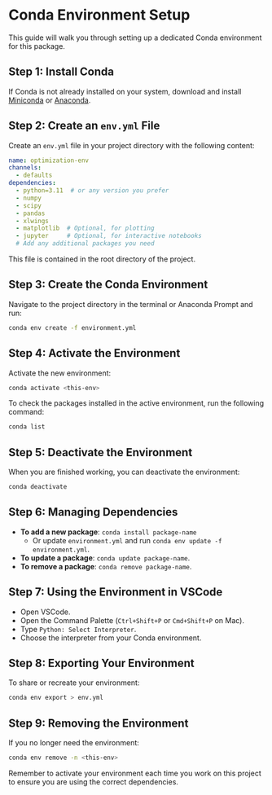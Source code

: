 # Conda Environment Setup

This guide will walk you through setting up a dedicated Conda environment for this package.

## Step 1: Install Conda

If Conda is not already installed on your system, download and install [Miniconda](https://docs.conda.io/en/latest/miniconda.html) or [Anaconda](https://www.anaconda.com/products/distribution).

## Step 2: Create an `env.yml` File

Create an `env.yml` file in your project directory with the following content:

```yaml
name: optimization-env
channels:
  - defaults
dependencies:
  - python=3.11  # or any version you prefer
  - numpy
  - scipy
  - pandas
  - xlwings
  - matplotlib  # Optional, for plotting
  - jupyter     # Optional, for interactive notebooks
  # Add any additional packages you need
```

This file is contained in the root directory of the project.

## Step 3: Create the Conda Environment

Navigate to the project directory in the terminal or Anaconda Prompt and run:

```bash
conda env create -f environment.yml
```

## Step 4: Activate the Environment

Activate the new environment:

```bash
conda activate <this-env>
```

To check the packages installed in the active environment, run the following command:

```bash
conda list
```

## Step 5: Deactivate the Environment

When you are finished working, you can deactivate the environment:

```bash
conda deactivate
```

## Step 6: Managing Dependencies

- **To add a new package**: `conda install package-name`
  - Or update `environment.yml` and run `conda env update -f environment.yml`.
- **To update a package**: `conda update package-name`.
- **To remove a package**: `conda remove package-name`.

## Step 7: Using the Environment in VSCode

- Open VSCode.
- Open the Command Palette (`Ctrl+Shift+P` or `Cmd+Shift+P` on Mac).
- Type `Python: Select Interpreter`.
- Choose the interpreter from your Conda environment.

## Step 8: Exporting Your Environment

To share or recreate your environment:

```bash
conda env export > env.yml
```

## Step 9: Removing the Environment

If you no longer need the environment:

```bash
conda env remove -n <this-env>
```

Remember to activate your environment each time you work on this project to ensure you are using the correct dependencies.

